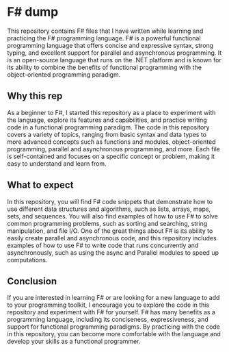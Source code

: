 # F# dump
This repository contains F# files that I have written while learning and practicing the F# programming language. F# is a powerful functional programming language that offers concise and expressive syntax, strong typing, and excellent support for parallel and asynchronous programming. It is an open-source language that runs on the .NET platform and is known for its ability to combine the benefits of functional programming with the object-oriented programming paradigm.

## Why this rep
As a beginner to F#, I started this repository as a place to experiment with the language, explore its features and capabilities, and practice writing code in a functional programming paradigm. The code in this repository covers a variety of topics, ranging from basic syntax and data types to more advanced concepts such as functions and modules, object-oriented programming, parallel and asynchronous programming, and more. Each file is self-contained and focuses on a specific concept or problem, making it easy to understand and learn from.

## What to expect
In this repository, you will find F# code snippets that demonstrate how to use different data structures and algorithms, such as lists, arrays, maps, sets, and sequences. You will also find examples of how to use F# to solve common programming problems, such as sorting and searching, string manipulation, and file I/O. One of the great things about F# is its ability to easily create parallel and asynchronous code, and this repository includes examples of how to use F# to write code that runs concurrently and asynchronously, such as using the async and Parallel modules to speed up computations.

## Conclusion
If you are interested in learning F# or are looking for a new language to add to your programming toolkit, I encourage you to explore the code in this repository and experiment with F# for yourself. F# has many benefits as a programming language, including its conciseness, expressiveness, and support for functional programming paradigms. By practicing with the code in this repository, you can become more comfortable with the language and develop your skills as a functional programmer.
